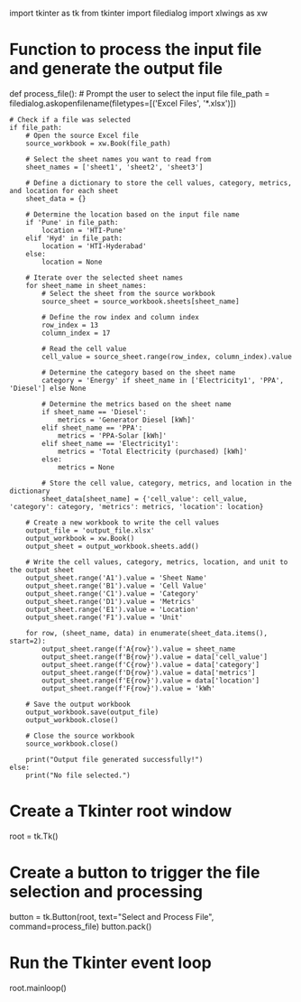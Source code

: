 


import tkinter as tk
from tkinter import filedialog
import xlwings as xw

# Function to process the input file and generate the output file
def process_file():
    # Prompt the user to select the input file
    file_path = filedialog.askopenfilename(filetypes=[('Excel Files', '*.xlsx')])

    # Check if a file was selected
    if file_path:
        # Open the source Excel file
        source_workbook = xw.Book(file_path)

        # Select the sheet names you want to read from
        sheet_names = ['sheet1', 'sheet2', 'sheet3']

        # Define a dictionary to store the cell values, category, metrics, and location for each sheet
        sheet_data = {}

        # Determine the location based on the input file name
        if 'Pune' in file_path:
            location = 'HTI-Pune'
        elif 'Hyd' in file_path:
            location = 'HTI-Hyderabad'
        else:
            location = None

        # Iterate over the selected sheet names
        for sheet_name in sheet_names:
            # Select the sheet from the source workbook
            source_sheet = source_workbook.sheets[sheet_name]

            # Define the row index and column index
            row_index = 13
            column_index = 17

            # Read the cell value
            cell_value = source_sheet.range(row_index, column_index).value

            # Determine the category based on the sheet name
            category = 'Energy' if sheet_name in ['Electricity1', 'PPA', 'Diesel'] else None

            # Determine the metrics based on the sheet name
            if sheet_name == 'Diesel':
                metrics = 'Generator Diesel [kWh]'
            elif sheet_name == 'PPA':
                metrics = 'PPA-Solar [kWh]'
            elif sheet_name == 'Electricity1':
                metrics = 'Total Electricity (purchased) [kWh]'
            else:
                metrics = None

            # Store the cell value, category, metrics, and location in the dictionary
            sheet_data[sheet_name] = {'cell_value': cell_value, 'category': category, 'metrics': metrics, 'location': location}

        # Create a new workbook to write the cell values
        output_file = 'output_file.xlsx'
        output_workbook = xw.Book()
        output_sheet = output_workbook.sheets.add()

        # Write the cell values, category, metrics, location, and unit to the output sheet
        output_sheet.range('A1').value = 'Sheet Name'
        output_sheet.range('B1').value = 'Cell Value'
        output_sheet.range('C1').value = 'Category'
        output_sheet.range('D1').value = 'Metrics'
        output_sheet.range('E1').value = 'Location'
        output_sheet.range('F1').value = 'Unit'

        for row, (sheet_name, data) in enumerate(sheet_data.items(), start=2):
            output_sheet.range(f'A{row}').value = sheet_name
            output_sheet.range(f'B{row}').value = data['cell_value']
            output_sheet.range(f'C{row}').value = data['category']
            output_sheet.range(f'D{row}').value = data['metrics']
            output_sheet.range(f'E{row}').value = data['location']
            output_sheet.range(f'F{row}').value = 'kWh'
        
        # Save the output workbook
        output_workbook.save(output_file)
        output_workbook.close()

        # Close the source workbook
        source_workbook.close()

        print("Output file generated successfully!")
    else:
        print("No file selected.")


# Create a Tkinter root window
root = tk.Tk()

# Create a button to trigger the file selection and processing
button = tk.Button(root, text="Select and Process File", command=process_file)
button.pack()

# Run the Tkinter event loop
root.mainloop()

